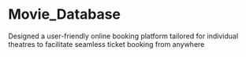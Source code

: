 # Movie_Database
Designed a user-friendly online booking platform tailored for individual theatres to facilitate seamless ticket booking from anywhere
